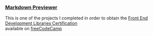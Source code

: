 ### [Markdown Previewer](https://qms85.github.io/Markdown/)

This is one of the projects I completed in order to obtain the 
[Front End Development Libraries Certification](https://www.freecodecamp.org/certification/Jonathan_Peters/front-end-development-libraries)  
available on   [freeCodeCamp](https://www.freecodecamp.org/learn/front-end-development-libraries/)

